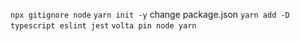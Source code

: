 `npx gitignore node`
`yarn init -y`
change package.json
`yarn add -D typescript eslint jest`
`volta pin node yarn`
